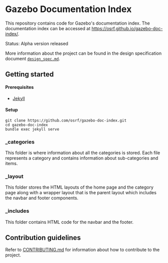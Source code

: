 # Gazebo Documentation Index

This repository contains code for Gazebo's documentation index.
The documentation index can be accessed at https://osrf.github.io/gazebo-doc-index/.

Status: Alpha version released

More information about the project can be found in the design specification document [`design_spec.md`](https://github.com/osrf/gazebo-doc-index/blob/master/design_spec.md).

## Getting started

#### Prerequisites
- [Jekyll](https://jekyllrb.com)

#### Setup
```
git clone https://github.com/osrf/gazebo-doc-index.git
cd gazebo-doc-index
bundle exec jekyll serve
```

### _categories

This folder is where information about all the categories is stored. Each file represents a category and contains information about sub-categories and items.

### _layout

This folder stores the HTML layouts of the home page and the category page along with a wrapper layout that is the parent layout which includes the navbar and footer components.

### _includes

This folder contains HTML code for the navbar and the footer.

## Contribution guidelines

Refer to [CONTRIBUTING.md](https://github.com/osrf/gazebo-doc-index/blob/master/CONTRIBUTING.md) for information about how to contribute to the project.


